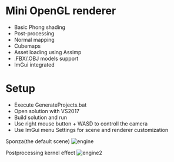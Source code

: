 #  Mini OpenGL renderer

 - Basic Phong shading
 - Post-processing
 - Normal mapping
 - Cubemaps
 - Asset loading using Assimp
 - .FBX/.OBJ models support
 - ImGui integrated
 
#  Setup
 
 - Execute GenerateProjects.bat
 - Open solution with VS2017
 - Build solution and run
 - Use right mouse button + WASD to controll the camera
 - Use ImGui menu Settings for scene and renderer customization
 
 Sponza(the default scene)
![engine](https://user-images.githubusercontent.com/46974918/72377151-47204600-3720-11ea-89be-b51a6841f892.png)
 
 Postprocessing kernel effect
![engine2](https://user-images.githubusercontent.com/46974918/72377188-5606f880-3720-11ea-9f99-dd8e60134edd.png)
